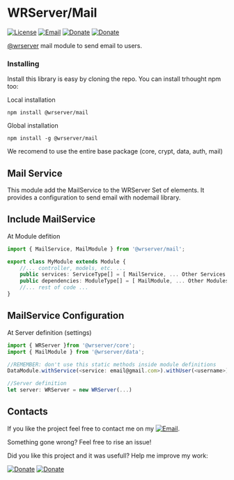 # WRServer/Mail
[![License](https://img.shields.io/badge/License-MIT-1a237e.svg)](./LICENSE)
[![Email](https://img.shields.io/badge/Contact-email-00897b.svg)](mailto:daniele.domenichelli.5+ddomen@gmail.com)
[![Donate](https://img.shields.io/badge/Donate-PayPal-4caf50.svg)](https://www.paypal.com/cgi-bin/webscr?cmd=_donations&business=6QCNG6UMSRCPC&lc=GB&item_name=ddomen&item_number=aoop&no_note=0&cn=Add%20a%20message%3a&no_shipping=2&currency_code=EUR&bn=PP%2dDonationsBF%3abtn_donate_SM%2egif%3aNonHosted)
[![Donate](https://img.shields.io/badge/Donate-bitcoin-4caf50.svg)](https://blockchain.info/payment_request?address=1FTkcYbdwsHEbJBS3c1xD62KKCKskT14AE&amount_local=5&currency=EUR&nosavecurrency=true&message=ddomen%20software)

[@wrserver](https://github.com/ddomen/wrserver) mail module to send email to users.

### Installing
Install this library is easy by cloning the repo.
You can install trhought npm too:

Local installation
```
npm install @wrserver/mail
```
Global installation
```
npm install -g @wrserver/mail
```
We recomend to use the entire base package (core, crypt, data, auth, mail)

## Mail Service
This module add the MailService to the WRServer Set of elements. It provides a configuration to send email with nodemail library.

## Include MailService
At Module defition
```ts
import { MailService, MailModule } from '@wrserver/mail';

export class MyModule extends Module {
    //... controller, models, etc. ...
    public services: ServiceType[] = [ MailService, ... Other Services ... ];
    public dependencies: ModuleType[] = [ MailModule, ... Other Modules ... ];
    //... rest of code ...
}
```
## MailService Configuration
At Server definition (settings)
```ts
import { WRServer }from '@wrserver/core';
import { MailModule } from '@wrserver/data';

//REMEMBER: don't use this static methods inside module definitions
DataModule.withService(<service: email@gmail.com>).withUser(<username>).withPass(<password>)

//Server definition
let server: WRServer = new WRServer(...)
```

## Contacts
If you like the project feel free to contact me on my [![Email](https://img.shields.io/badge/Contact-email-00897b.svg)](mailto:daniele.domenichelli.5+ddomen@gmail.com).

Something gone wrong? Feel free to rise an issue!

Did you like this project and it was usefull? Help me improve my work:

[![Donate](https://img.shields.io/badge/Donate-PayPal-4caf50.svg)](https://www.paypal.com/cgi-bin/webscr?cmd=_donations&business=6QCNG6UMSRCPC&lc=GB&item_name=ddomen&item_number=aoop&no_note=0&cn=Add%20a%20message%3a&no_shipping=2&currency_code=EUR&bn=PP%2dDonationsBF%3abtn_donate_SM%2egif%3aNonHosted)
[![Donate](https://img.shields.io/badge/Donate-bitcoin-4caf50.svg)](https://blockchain.info/payment_request?address=1FTkcYbdwsHEbJBS3c1xD62KKCKskT14AE&amount_local=5&currency=EUR&nosavecurrency=true&message=ddomen%20software)